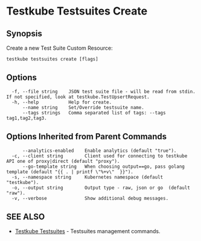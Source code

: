 # Testkube Testsuites Create

## **Synopsis**

Create a new Test Suite Custom Resource:

```
testkube testsuites create [flags]
```

## **Options**

```
  -f, --file string    JSON test suite file - will be read from stdin. If not specified, look at testkube.TestUpsertRequest.
  -h, --help           Help for create.
      --name string    Set/Override testsuite name.
      --tags strings   Comma separated list of tags: --tags tag1,tag2,tag3.
```

## **Options Inherited from Parent Commands**

```
      --analytics-enabled    Enable analytics (default "true").
  -c, --client string        Client used for connecting to testkube API one of proxy|direct (default "proxy").
      --go-template string   When choosing output==go, pass golang template (default "{{ . | printf \"%+v\"  }}").
  -s, --namespace string     Kubernetes namespace (default "testkube").
  -o, --output string        Output type - raw, json or go  (default "raw").
  -v, --verbose              Show additional debug messages.
```

## **SEE ALSO**

* [Testkube Testsuites](testkube_testsuites.md)	 - Testsuites management commands.

